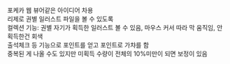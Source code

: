 포케카 웹 뷰어같은 아이디어 차용  
리제로 권별 일러스트 파일을 볼 수 있도록  
컬렉션 기능: 권별 자기가 획득한 일러스트 볼 수 있음, 마우스 커서 따라 막 움직임, 안 획득한건 회색  
출석체크 등 기능으로 포인트를 얻고 포인트로 가챠를 함  
중복된 게 나올 수도 있지만 미획득 수량이 전체의 10%미만이 되면 보정이 있음  
